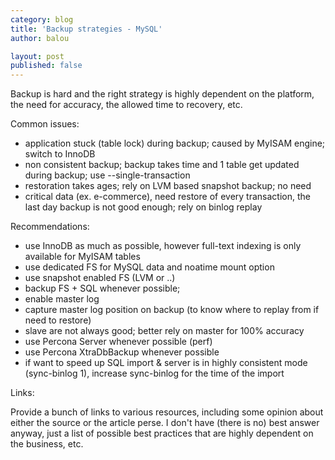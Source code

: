 ```yaml
---
category: blog
title: 'Backup strategies - MySQL'
author: balou

layout: post
published: false
---
```


Backup is hard and the right strategy is highly dependent on the platform, the need for accuracy, the allowed time to recovery, etc.

Common issues:

- application stuck (table lock) during backup; caused by MyISAM engine; switch to InnoDB
- non consistent backup; backup takes time and 1 table get updated during backup; use --single-transaction
- restoration takes ages; rely on LVM based snapshot backup; no need 
- critical data (ex. e-commerce), need restore of every transaction, the last day backup is not good enough; rely on binlog replay

Recommendations:

- use InnoDB as much as possible, however full-text indexing is only available for MyISAM tables
- use dedicated FS for MySQL data and noatime mount option
- use snapshot enabled FS (LVM or ..)
- backup FS + SQL whenever possible;
- enable master log
- capture master log position on backup (to know where to replay from if need to restore)
- slave are not always good; better rely on master for 100% accuracy
- use Percona Server whenever possible (perf)
- use Percona XtraDbBackup whenever possible
- if want to speed up SQL import & server is in highly consistent mode (sync-binlog 1), increase sync-binlog for the time of the import

Links:

Provide a bunch of links to various resources, including some opinion about either the source or the article perse.
I don't have (there is no) best answer anyway, just a list of possible best practices that are highly dependent on the business, etc.